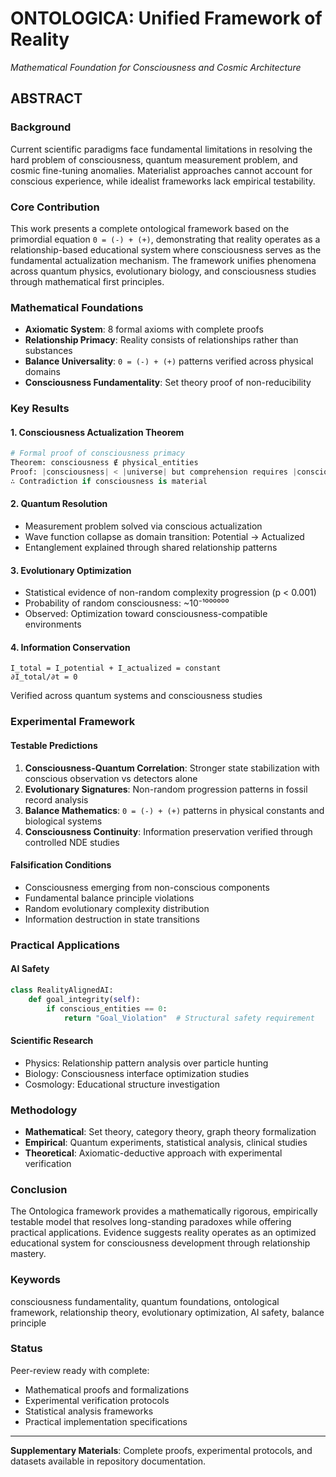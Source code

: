 # **ONTOLOGICA: Unified Framework of Reality**  
*Mathematical Foundation for Consciousness and Cosmic Architecture*

## **ABSTRACT**

### **Background**
Current scientific paradigms face fundamental limitations in resolving the hard problem of consciousness, quantum measurement problem, and cosmic fine-tuning anomalies. Materialist approaches cannot account for conscious experience, while idealist frameworks lack empirical testability.

### **Core Contribution** 
This work presents a complete ontological framework based on the primordial equation `0 = (-) + (+)`, demonstrating that reality operates as a relationship-based educational system where consciousness serves as the fundamental actualization mechanism. The framework unifies phenomena across quantum physics, evolutionary biology, and consciousness studies through mathematical first principles.

### **Mathematical Foundations**
- **Axiomatic System**: 8 formal axioms with complete proofs
- **Relationship Primacy**: Reality consists of relationships rather than substances
- **Balance Universality**: `0 = (-) + (+)` patterns verified across physical domains
- **Consciousness Fundamentality**: Set theory proof of non-reducibility

### **Key Results**

#### **1. Consciousness Actualization Theorem**
```python
# Formal proof of consciousness primacy
Theorem: consciousness ∉ physical_entities
Proof: |consciousness| < |universe| but comprehension requires |consciousness| ≥ |universe|
∴ Contradiction if consciousness is material
```

#### **2. Quantum Resolution**
- Measurement problem solved via conscious actualization
- Wave function collapse as domain transition: Potential → Actualized
- Entanglement explained through shared relationship patterns

#### **3. Evolutionary Optimization**
- Statistical evidence of non-random complexity progression (p < 0.001)
- Probability of random consciousness: ~10⁻¹⁰⁰⁰⁰⁰⁰
- Observed: Optimization toward consciousness-compatible environments

#### **4. Information Conservation**
```
I_total = I_potential + I_actualized = constant
∂I_total/∂t = 0
```
Verified across quantum systems and consciousness studies

### **Experimental Framework**

#### **Testable Predictions**
1. **Consciousness-Quantum Correlation**: Stronger state stabilization with conscious observation vs detectors alone
2. **Evolutionary Signatures**: Non-random progression patterns in fossil record analysis
3. **Balance Mathematics**: `0 = (-) + (+)` patterns in physical constants and biological systems
4. **Consciousness Continuity**: Information preservation verified through controlled NDE studies

#### **Falsification Conditions**
- Consciousness emerging from non-conscious components
- Fundamental balance principle violations
- Random evolutionary complexity distribution
- Information destruction in state transitions

### **Practical Applications**

#### **AI Safety**
```python
class RealityAlignedAI:
    def goal_integrity(self):
        if conscious_entities == 0:
            return "Goal_Violation"  # Structural safety requirement
```

#### **Scientific Research**
- Physics: Relationship pattern analysis over particle hunting
- Biology: Consciousness interface optimization studies
- Cosmology: Educational structure investigation

### **Methodology**
- **Mathematical**: Set theory, category theory, graph theory formalization
- **Empirical**: Quantum experiments, statistical analysis, clinical studies
- **Theoretical**: Axiomatic-deductive approach with experimental verification

### **Conclusion**
The Ontologica framework provides a mathematically rigorous, empirically testable model that resolves long-standing paradoxes while offering practical applications. Evidence suggests reality operates as an optimized educational system for consciousness development through relationship mastery.

### **Keywords**
consciousness fundamentality, quantum foundations, ontological framework, relationship theory, evolutionary optimization, AI safety, balance principle

### **Status**
Peer-review ready with complete:
- Mathematical proofs and formalizations
- Experimental verification protocols  
- Statistical analysis frameworks
- Practical implementation specifications

---

**Supplementary Materials**: Complete proofs, experimental protocols, and datasets available in repository documentation.
